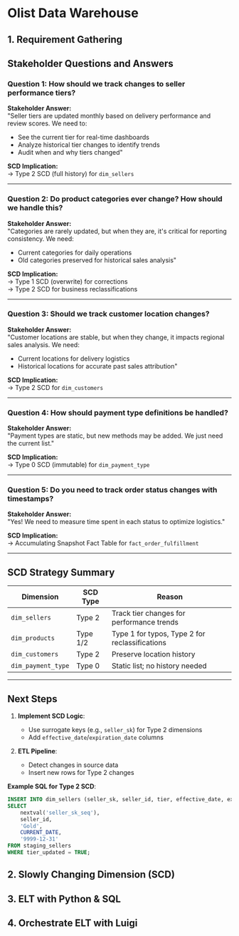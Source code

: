 # Olist Data Warehouse 
## 1. Requirement Gathering

## Stakeholder Questions and Answers

### Question 1: How should we track changes to seller performance tiers?
**Stakeholder Answer:**  
"Seller tiers are updated monthly based on delivery performance and review scores. We need to:  
- See the current tier for real-time dashboards  
- Analyze historical tier changes to identify trends  
- Audit when and why tiers changed"

**SCD Implication:**  
→ Type 2 SCD (full history) for `dim_sellers`

---

### Question 2: Do product categories ever change? How should we handle this?
**Stakeholder Answer:**  
"Categories are rarely updated, but when they are, it's critical for reporting consistency. We need:  
- Current categories for daily operations  
- Old categories preserved for historical sales analysis"

**SCD Implication:**  
→ Type 1 SCD (overwrite) for corrections  
→ Type 2 SCD for business reclassifications

---

### Question 3: Should we track customer location changes?
**Stakeholder Answer:**  
"Customer locations are stable, but when they change, it impacts regional sales analysis. We need:  
- Current locations for delivery logistics  
- Historical locations for accurate past sales attribution"

**SCD Implication:**  
→ Type 2 SCD for `dim_customers`

---

### Question 4: How should payment type definitions be handled?
**Stakeholder Answer:**  
"Payment types are static, but new methods may be added. We just need the current list."

**SCD Implication:**  
→ Type 0 SCD (immutable) for `dim_payment_type`

---

### Question 5: Do you need to track order status changes with timestamps?
**Stakeholder Answer:**  
"Yes! We need to measure time spent in each status to optimize logistics."

**SCD Implication:**  
→ Accumulating Snapshot Fact Table for `fact_order_fulfillment`

---

## SCD Strategy Summary

| Dimension          | SCD Type | Reason                                  |
|--------------------|----------|-----------------------------------------|
| `dim_sellers`      | Type 2   | Track tier changes for performance trends |
| `dim_products`     | Type 1/2 | Type 1 for typos, Type 2 for reclassifications |
| `dim_customers`    | Type 2   | Preserve location history               |
| `dim_payment_type` | Type 0   | Static list; no history needed          |

---

## Next Steps

1. **Implement SCD Logic**:
   - Use surrogate keys (e.g., `seller_sk`) for Type 2 dimensions
   - Add `effective_date`/`expiration_date` columns

2. **ETL Pipeline**:
   - Detect changes in source data
   - Insert new rows for Type 2 changes

**Example SQL for Type 2 SCD**:
```sql
INSERT INTO dim_sellers (seller_sk, seller_id, tier, effective_date, expiration_date)
SELECT 
    nextval('seller_sk_seq'), 
    seller_id, 
    'Gold', 
    CURRENT_DATE, 
    '9999-12-31'
FROM staging_sellers
WHERE tier_updated = TRUE;
```


## 2. Slowly Changing Dimension (SCD) 
## 3. ELT with Python & SQL


## 4. Orchestrate ELT with Luigi
